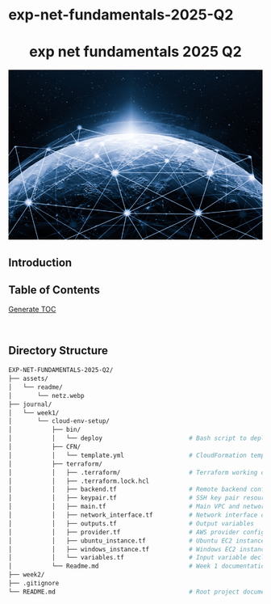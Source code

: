 # exp-net-fundamentals-2025-Q2

<h1 align="center">exp net fundamentals 2025 Q2</h1>

<img src="assets/readme/netz.webp" alt="A decorative picture featuring GenAI">

## Introduction

## Table of Contents

[Generate TOC](https://ecotrust-canada.github.io/markdown-toc/)

<br>

## Directory Structure

```bash
EXP-NET-FUNDAMENTALS-2025-Q2/
├── assets/
│   └── readme/
│       └── netz.webp
├── journal/
│   └── week1/
│       └── cloud-env-setup/
│           ├── bin/
│           │   └── deploy                        # Bash script to deploy CFN stack
│           ├── CFN/
│           │   └── template.yml                  # CloudFormation template
│           ├── terraform/
│           │   ├── .terraform/                   # Terraform working directory
│           │   ├── .terraform.lock.hcl
│           │   ├── backend.tf                    # Remote backend config
│           │   ├── keypair.tf                    # SSH key pair resource
│           │   ├── main.tf                       # Main VPC and network config
│           │   ├── network_interface.tf          # Network interface definitions
│           │   ├── outputs.tf                    # Output variables
│           │   ├── provider.tf                   # AWS provider config
│           │   ├── ubuntu_instance.tf            # Ubuntu EC2 instance config
│           │   ├── windows_instance.tf           # Windows EC2 instance config
│           │   └── variables.tf                  # Input variable declarations
│           └── Readme.md                         # Week 1 documentation
├── week2/
├── .gitignore
└── README.md                                     # Root project documentation
```
